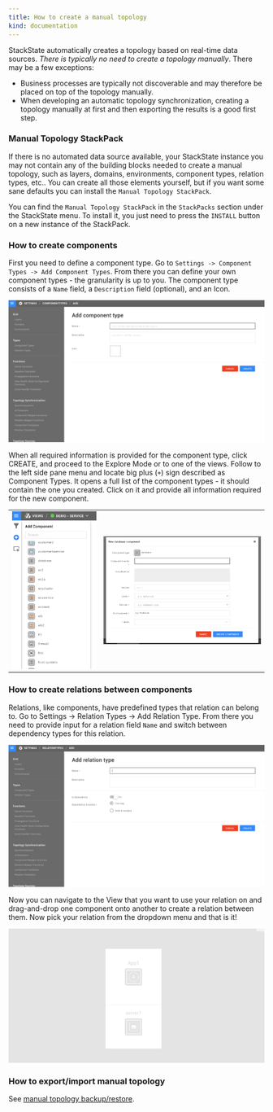 ```yaml
---
title: How to create a manual topology
kind: documentation
---
```


StackState automatically creates a topology based on real-time data sources. _There is typically no need to create a topology manually_. There may be a few exceptions:

 * Business processes are typically not discoverable and may therefore be placed on top of the topology manually.
 * When developing an automatic topology synchronization, creating a topology manually at first and then exporting the results is a good first step.

### Manual Topology StackPack

If there is no automated data source available, your StackState instance you may not contain any of the building blocks needed to create a manual topology, such as layers, domains, environments, component types, relation types, etc.. You can create all those elements yourself, but if you want some sane defaults you can install the `Manual Topology StackPack`.

You can find the `Manual Topology StackPack` in the `StackPacks` section under the StackState menu. To install it, you just need to press the `INSTALL` button on a new instance of the StackPack.

### How to create components

First you need to define a component type. Go to `Settings -> Component Types -> Add Component Types`. From there you can define your own component types - the granularity is up to you. The component type consists of a `Name` field, a `Description` field (optional), and an Icon.

![Add component type screen](/images/add_comp_type.png)

When all required information is provided for the component type, click CREATE, and proceed to the Explore Mode or to one of the views. Follow to the left side pane menu and locate big plus (`+`) sign described as Component Types. It opens a full list of the component types - it should contain the one you created. Click on it and provide all information required for the new component.

|                          |                                                      |
|:------------------------:|:----------------------------------------------------:|
| ![Component Types list](/images/plus_list.png) | ![New component](/images/new_component.png) |


### How to create relations between components

Relations, like components, have predefined types that relation can belong to. Go to Settings -> Relation Types -> Add Relation Type. From there you need to provide input for a relation field `Name` and switch between dependency types for this relation.

![Add relation type screen](/images/add_rel_type.png)

Now you can navigate to the View that you want to use your relation on and drag-and-drop one component onto another to create a relation between them. Now pick your relation from the dropdown menu and that is it!

![Create relation](/images/relation.gif)

### How to export/import manual topology

See [manual topology backup/restore](/setup/backup_restore/manual_topology/).
